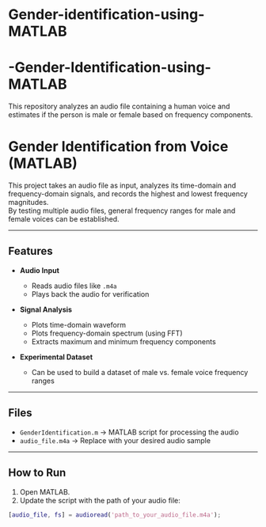 # Gender-identification-using-MATLAB
# -Gender-Identification-using-MATLAB
This repository analyzes an audio file containing a human voice and estimates if the person is male or female based on frequency components.

# Gender Identification from Voice (MATLAB)

This project takes an audio file as input, analyzes its time-domain and frequency-domain signals, and records the highest and lowest frequency magnitudes.  
By testing multiple audio files, general frequency ranges for male and female voices can be established.

---

## Features
- **Audio Input**
  - Reads audio files like `.m4a`
  - Plays back the audio for verification

- **Signal Analysis**
  - Plots time-domain waveform
  - Plots frequency-domain spectrum (using FFT)
  - Extracts maximum and minimum frequency components

- **Experimental Dataset**
  - Can be used to build a dataset of male vs. female voice frequency ranges

---

## Files
- `GenderIdentification.m` → MATLAB script for processing the audio
- `audio_file.m4a` → Replace with your desired audio sample

---

## How to Run
1. Open MATLAB.
2. Update the script with the path of your audio file:

```matlab
[audio_file, fs] = audioread('path_to_your_audio_file.m4a');

